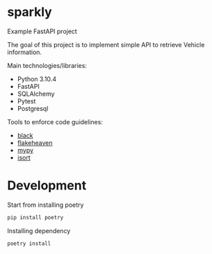 # sparkly
Example FastAPI project

The goal of this project is to implement simple API to retrieve Vehicle information.

Main technologies/libraries:
* Python 3.10.4
* FastAPI
* SQLAlchemy
* Pytest
* Postgresql

Tools to enforce code guidelines:
* [black](https://github.com/psf/black)
* [flakeheaven](https://github.com/flakeheaven/flakeheaven)
* [mypy](https://github.com/python/mypy)
* [isort](https://github.com/PyCQA/isort)

# Development

Start from installing poetry

```bash
pip install poetry
```

Installing dependency

```bash
poetry install
```
